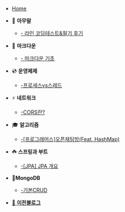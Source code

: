 - [Home](_coverpage.md)

- 🐴 **아무말**
    - [- 라인 코딩테스트&필기 후기](./tmi/lineTest.md)

- 📌 **마크다운**
    - [- 마크다운 기초](./markdown/00_markdown_basic.md)

- 💿 **운영체제**
    - [-프로세스vs스레드](./OS/threadVsProcess.md)

- ⚡️ **네트워크**
    - [-CORS란?](./network/cors.md)

- 🎓 **알고리즘**
    - [-[프로그래머스]오픈채팅방(Feat. HashMap)](./algorithm/open_chatting.md)

- ☘️ **스프링과 부트**
    - [-[JPA] JPA 개요](./springAndBoot/jpa_tutorial.md)

- 🍋**MongoDB**
    - [-기본CRUD](./mongodb/CRUD.md)

- [🙈 **이전블로그**](https://lizarmong-water.tistory.com/)